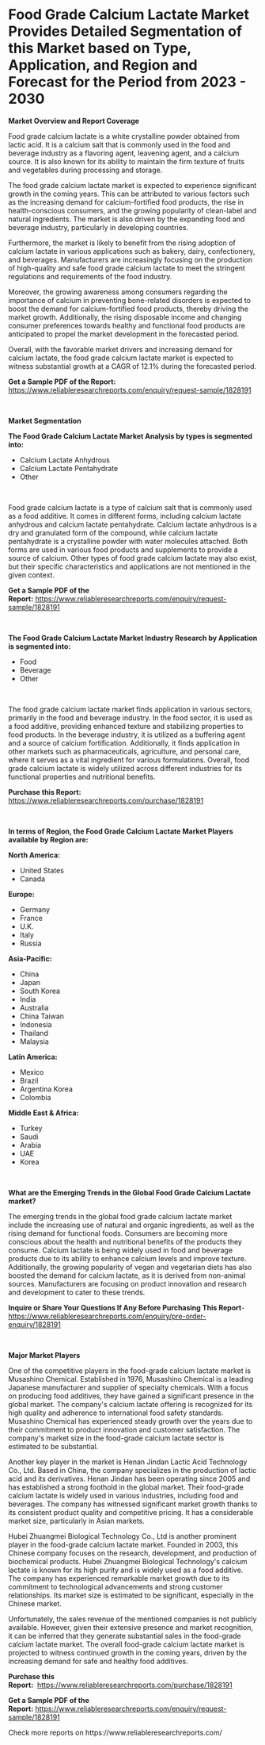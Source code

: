 <p><h1>Food Grade Calcium Lactate Market Provides Detailed Segmentation of this Market based on Type, Application, and Region and Forecast for the Period from 2023 - 2030</h1></p><p><strong>Market Overview and Report Coverage</strong></p>
<p><p>Food grade calcium lactate is a white crystalline powder obtained from lactic acid. It is a calcium salt that is commonly used in the food and beverage industry as a flavoring agent, leavening agent, and a calcium source. It is also known for its ability to maintain the firm texture of fruits and vegetables during processing and storage.</p><p>The food grade calcium lactate market is expected to experience significant growth in the coming years. This can be attributed to various factors such as the increasing demand for calcium-fortified food products, the rise in health-conscious consumers, and the growing popularity of clean-label and natural ingredients. The market is also driven by the expanding food and beverage industry, particularly in developing countries.</p><p>Furthermore, the market is likely to benefit from the rising adoption of calcium lactate in various applications such as bakery, dairy, confectionery, and beverages. Manufacturers are increasingly focusing on the production of high-quality and safe food grade calcium lactate to meet the stringent regulations and requirements of the food industry.</p><p>Moreover, the growing awareness among consumers regarding the importance of calcium in preventing bone-related disorders is expected to boost the demand for calcium-fortified food products, thereby driving the market growth. Additionally, the rising disposable income and changing consumer preferences towards healthy and functional food products are anticipated to propel the market development in the forecasted period.</p><p>Overall, with the favorable market drivers and increasing demand for calcium lactate, the food grade calcium lactate market is expected to witness substantial growth at a CAGR of 12.1% during the forecasted period.</p></p>
<p><strong>Get a Sample PDF of the Report:</strong> <a href="https://www.reliableresearchreports.com/enquiry/request-sample/1828191">https://www.reliableresearchreports.com/enquiry/request-sample/1828191</a></p>
<p>&nbsp;</p>
<p><strong>Market Segmentation</strong></p>
<p><strong>The Food Grade Calcium Lactate Market Analysis by types is segmented into:</strong></p>
<p><ul><li>Calcium Lactate Anhydrous</li><li>Calcium Lactate Pentahydrate</li><li>Other</li></ul></p>
<p>&nbsp;</p>
<p><p>Food grade calcium lactate is a type of calcium salt that is commonly used as a food additive. It comes in different forms, including calcium lactate anhydrous and calcium lactate pentahydrate. Calcium lactate anhydrous is a dry and granulated form of the compound, while calcium lactate pentahydrate is a crystalline powder with water molecules attached. Both forms are used in various food products and supplements to provide a source of calcium. Other types of food grade calcium lactate may also exist, but their specific characteristics and applications are not mentioned in the given context.</p></p>
<p><strong>Get a Sample PDF of the Report:</strong>&nbsp;<a href="https://www.reliableresearchreports.com/enquiry/request-sample/1828191">https://www.reliableresearchreports.com/enquiry/request-sample/1828191</a></p>
<p>&nbsp;</p>
<p><strong>The Food Grade Calcium Lactate Market Industry Research by Application is segmented into:</strong></p>
<p><ul><li>Food</li><li>Beverage</li><li>Other</li></ul></p>
<p>&nbsp;</p>
<p><p>The food grade calcium lactate market finds application in various sectors, primarily in the food and beverage industry. In the food sector, it is used as a food additive, providing enhanced texture and stabilizing properties to food products. In the beverage industry, it is utilized as a buffering agent and a source of calcium fortification. Additionally, it finds application in other markets such as pharmaceuticals, agriculture, and personal care, where it serves as a vital ingredient for various formulations. Overall, food grade calcium lactate is widely utilized across different industries for its functional properties and nutritional benefits.</p></p>
<p><strong>Purchase this Report:</strong>&nbsp; <a href="https://www.reliableresearchreports.com/purchase/1828191">https://www.reliableresearchreports.com/purchase/1828191</a></p>
<p>&nbsp;</p>
<p><strong>In terms of Region, the Food Grade Calcium Lactate Market Players available by Region are:</strong></p>
<p>
    <p> <strong> North America: </strong>
        <ul>
            <li>United States</li>
            <li>Canada</li>
        </ul>
        </p> 
    <p> <strong> Europe: </strong>
        <ul>
            <li>Germany</li>
            <li>France</li>
            <li>U.K.</li>
            <li>Italy</li>
            <li>Russia</li>
        </ul>
        </p> 
    <p> <strong> Asia-Pacific: </strong>
        <ul>
            <li>China</li>
            <li>Japan</li>
            <li>South Korea</li>
            <li>India</li>
            <li>Australia</li>
            <li>China Taiwan</li>
            <li>Indonesia</li>
            <li>Thailand</li>
            <li>Malaysia</li>
        </ul>
        </p> 
    <p> <strong> Latin America: </strong>
        <ul>
            <li>Mexico</li>
            <li>Brazil</li>
            <li>Argentina Korea</li>
            <li>Colombia</li>
        </ul>
        </p> 
    <p> <strong> Middle East & Africa: </strong>
        <ul>
            <li>Turkey</li>
            <li>Saudi</li>
            <li>Arabia</li>
            <li>UAE</li>
            <li>Korea</li>
        </ul>
    </p>
    </p>
<p>&nbsp;</p>
<p><strong>What are the Emerging Trends in the Global Food Grade Calcium Lactate market?</strong></p>
<p><p>The emerging trends in the global food grade calcium lactate market include the increasing use of natural and organic ingredients, as well as the rising demand for functional foods. Consumers are becoming more conscious about the health and nutritional benefits of the products they consume. Calcium lactate is being widely used in food and beverage products due to its ability to enhance calcium levels and improve texture. Additionally, the growing popularity of vegan and vegetarian diets has also boosted the demand for calcium lactate, as it is derived from non-animal sources. Manufacturers are focusing on product innovation and research and development to cater to these trends.</p></p>
<p><strong>Inquire or Share Your Questions If Any Before Purchasing This Report</strong>- <a href="https://www.reliableresearchreports.com/enquiry/pre-order-enquiry/1828191">https://www.reliableresearchreports.com/enquiry/pre-order-enquiry/1828191</a></p>
<p>&nbsp;</p>
<p><strong>Major Market Players</strong></p>
<p><p>One of the competitive players in the food-grade calcium lactate market is Musashino Chemical. Established in 1976, Musashino Chemical is a leading Japanese manufacturer and supplier of specialty chemicals. With a focus on producing food additives, they have gained a significant presence in the global market. The company's calcium lactate offering is recognized for its high quality and adherence to international food safety standards. Musashino Chemical has experienced steady growth over the years due to their commitment to product innovation and customer satisfaction. The company's market size in the food-grade calcium lactate sector is estimated to be substantial.</p><p>Another key player in the market is Henan Jindan Lactic Acid Technology Co., Ltd. Based in China, the company specializes in the production of lactic acid and its derivatives. Henan Jindan has been operating since 2005 and has established a strong foothold in the global market. Their food-grade calcium lactate is widely used in various industries, including food and beverages. The company has witnessed significant market growth thanks to its consistent product quality and competitive pricing. It has a considerable market size, particularly in Asian markets.</p><p>Hubei Zhuangmei Biological Technology Co., Ltd is another prominent player in the food-grade calcium lactate market. Founded in 2003, this Chinese company focuses on the research, development, and production of biochemical products. Hubei Zhuangmei Biological Technology's calcium lactate is known for its high purity and is widely used as a food additive. The company has experienced remarkable market growth due to its commitment to technological advancements and strong customer relationships. Its market size is estimated to be significant, especially in the Chinese market.</p><p>Unfortunately, the sales revenue of the mentioned companies is not publicly available. However, given their extensive presence and market recognition, it can be inferred that they generate substantial sales in the food-grade calcium lactate market. The overall food-grade calcium lactate market is projected to witness continued growth in the coming years, driven by the increasing demand for safe and healthy food additives.</p></p>
<p><strong>Purchase this Report:</strong>&nbsp;&nbsp;<a href="https://www.reliableresearchreports.com/purchase/1828191">https://www.reliableresearchreports.com/purchase/1828191</a></p>
<p></p>
<p><strong>Get a Sample PDF of the Report:</strong>&nbsp;<a href="https://www.reliableresearchreports.com/enquiry/request-sample/1828191">https://www.reliableresearchreports.com/enquiry/request-sample/1828191</a></p>
<p>Check more reports on https://www.reliableresearchreports.com/</p>